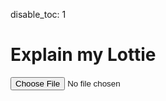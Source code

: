 disable_toc: 1

Explain my Lottie
=================

<style>
.info_box_trigger {
    position: relative;
    display: inline-block;
    border-bottom: 1px dotted black;
    cursor: pointer;
}

.info_box {
    visibility: hidden;
    width: 512px;
    border: 5px solid #555;
    border-radius: 6px;
    padding: 5px;
    position: absolute;
    z-index: 1;
    top: 0%;
    left: 100%;
    margin-left: 15px;
    opacity: 0;
    transition: opacity 0.3s;
    background: white;
    color: black;
    font-style: normal;
    word-break: normal;
}


.info_box::before {
    content: "";
    position: absolute;
    top: 0;
    left: 0;
    margin-top: 5px;
    border-width: 5px;
    border-style: solid;
    border-color: transparent #555 transparent transparent;
    margin-left: -15px;
    height: 5px;
}

.info_box_trigger.active .info_box {
    visibility: visible;
    opacity: 1;
}
</style>
<div>
    <p><input type="file" onchange="lottie_file_input(event);" /></p>
</div>
<pre><code id="explainer"></code></pre>
<script>
function lottie_file_input(ev)
{
    lottie_receive_files(ev.target.files);
}

function lottie_receive_files(files)
{
    for ( var i = 0; i < files.length; i++ )
    {
        var file = files[i];
        if ( file.type.match("application/json") )
        {
            var reader = new FileReader();

            reader.onload = function(e2)
            {
                lottie_set_json(JSON.parse(e2.target.result));
            };

            reader.readAsText(file);
            return;
        }
    }
}

function lottie_set_json(json)
{
    lottie = json;
    while ( parent.firstChild )
        parent.removeChild(parent.firstChild);

    var formatter = new JsonFormatter(parent);
    schema.root.explain(json, formatter);
}

function critical_error(err)
{
    console.warn(err);
    alert("Could not load data");
}

class ReferenceLink
{
    constructor(anchor, page, name)
    {
        this.page = page;
        this.anchor = anchor;
        this.name = name;
    }
}

class SchemaData
{
    constructor(schema, mapping_data)
    {
        this.schema = schema;
        this.mapping_data = mapping_data;
        this.cache = {};
        this._root = null;
    }

    get root()
    {
        if ( !this._root )
            this._root = this.get_ref("#/$defs/animation/animation");
        return this._root;
    }

    get_ref(ref)
    {
        if ( !this.cache[ref] )
            this.cache[ref] = new SchemaObject(this, this.get_raw(ref), ref);
        return this.cache[ref];
    }

    get_raw(ref)
    {
        if ( this.cache[ref] )
            return this.cache[ref].object;
        return this.walk_schema(this.schema, this.ref_to_path(ref));
    }

    ref_to_path(ref)
    {
        return ref.replace(/^#\//, '').split("/");
    }

    walk_schema(source, path)
    {
        for ( var item of path )
            source = source[item];
        return source;
    }

    get_links(group, cls, title)
    {
        var values = {
            "extra": null,
            "page": group,
            "anchor": cls,
            "name": title,
            "name_prefix": "",
        };

        if ( group == "constants" )
            values["anchor"] = values["anchor"].replace("-", "");

        var mapping_data = this.mapping_data[group];
        if ( mapping_data )
            values = {
                ...values,
                ...(mapping_data._defaults ?? {}),
                ...(mapping_data[cls] ?? {}),
            }

        var links = [];
        if ( values["page"] )
        {
            links.push(new ReferenceLink(
                values["page"], values["anchor"], values["name_prefix"] + values["name"]
            ));
        }

        if ( values["extra"] )
        {
            var extra = values["extra"];
            links.push(new ReferenceLink(
                extra["page"], extra["anchor"], extra["name"],
            ));
        }
        return links;
    }
}

class SchemaProperty
{
    constructor(name)
    {
        this.name = name;
        this.title = null;
        this.description = null;
        this.definitions = [];
    }

    add_definition(schema)
    {
        this.definitions.push(schema);
        if ( schema.title && !this.title )
            this.title = schema.title;
        if ( schema.description && !this.description )
            this.description = schema.description;
    }

    populate_info_box(box)
    {
        box.appendChild(document.createElement("strong"))
        .appendChild(document.createTextNode(this.title ?? this.name));
        if ( this.description )
        {
            box.appendChild(document.createElement("br"));
            box.appendChild(document.createTextNode(this.description));
        }
    }

    explain_value(object, value, formatter)
    {
        if ( Array.isArray(value) )
        {
            formatter.write_item("[todo]", "comment");
        }
        else if ( typeof value == "object" )
        {
            if ( value === null )
            {
                formatter.encode_item(value);
                return;
            }
            formatter.write_item("{todo}", "comment");
        }
        else
        {
            formatter.encode_item(value);
        }
    }
}

class SchemaObject
{
    constructor(schema, object, ref)
    {
        this.schema = schema;
        this.object = object;
        this.ref = ref;
        var match = ref.match(/#\/\$defs\/([a-z]+)\/([a-z]+)/);
        if ( match )
        {
            this.group = match[1];
            this.cls = match[2];
        }
        this.properties = [];
        this._title = this.cls;
        this._description = null;
    }

    _collect()
    {
        if ( this._description !== null )
            return;


        this._title = this.cls ?? this.ref;
        this._description = "";
        this._collect_object(this.object);
    }

    _collect_object(obj)
    {
        if ( !obj )
            return;

        if ( obj["$ref"] )
            this._collect_object(this.schema.get_raw(obj["$ref"]));

        if ( obj.allOf )
            for ( let val of obj.allOf )
                this._collect_object(val);

        if ( obj.if )
        {
            this._collect_object(obj.if);
            this._collect_object(obj.then);
            this._collect_object(obj.else);
        }

        if ( obj.properties )
        {
            for ( let [name, val] of Object.entries(obj.properties) )
            {
                if ( !this.properties[name] )
                    this.properties[name] = new SchemaProperty(name);
                this.properties[name].add_definition(val);
            }
        }

        if ( obj.title )
            this._title = obj.title;

        if ( obj.description )
            this._description = obj.description;
    }

    get_property(name)
    {
        this._collect();
        return this.properties[name];
    }

    get title()
    {
        this._collect();
        return this._title;
    }

    get description()
    {
        this._collect();
        return this._description;
    }

    get links()
    {
        return this.schema.get_links(this.group, this.cls, this.title);
    }

    explain(json, formatter)
    {
        formatter.write_indent();
        formatter.open("{ ");
        this.populate_info_box (
            formatter.info_box(this.title, "comment", icons[this.ref] ?? "fas fa-info-circle")
        );
        formatter.write("\n");
        var entries = Object.entries(json);
        for ( var i = 0; i < entries.length; i++ )
        {
            var name = entries[i][0];
            var value = entries[i][1];
            formatter.write_indent();
            if ( this.properties[name] )
            {
                var prop_box = formatter.info_box(JSON.stringify(name), "string")
                this.properties[name].populate_info_box(prop_box);
                formatter.write(": ");
                this.properties[name].explain_value(this, value, formatter);
            }
            else
            {
                formatter.encode(name);
                formatter.write(": ");
                formatter.encode_item(value);
            }

            if ( i != entries.length -1 )
                formatter.write(",\n");
            else
                formatter.write("\n");
        }
        formatter.close("}");
    }

    populate_info_box(box)
    {
        var title = box.appendChild(document.createElement("strong"));
        var links = this.schema.get_links(this.group, this.cls, this.title);
        if ( links.length == 0 )
        {
            title.appendChild(document.createTextNode(this.title));
        }
        else
        {
            for ( var link of links )
            {
                var a = title.appendChild(document.createElement("a"));
                a.setAttribute("href", `/lottie-docs/${link.page}#${link.anchor}`);
                a.appendChild(document.createTextNode(link.name));
                title.appendChild(document.createTextNode(" "));
            }
        }
        title.appendChild(document.createElement("br"));

        box.appendChild(document.createTextNode(this.description));
    }
}

class JsonFormatter
{
    constructor(element)
    {
        this.parent = element;
        this.indent = 0;
    }

    encode_item(json_object, hljs_type=null)
    {
        if ( hljs_type === null )
        {
            hljs_type = typeof json_object;
            if ( json_object === null || json_object === true || json_object === false )
                hljs_type = "literal";
        }

        this.write_item(JSON.stringify(json_object), hljs_type);
    }

    write_item(content, hljs_type)
    {
        var span = document.createElement("span");
        span.classList.add("hljs-"+hljs_type);
        span.appendChild(document.createTextNode(content));
        this.parent.appendChild(span);
        return span;
    }

    info_box(content, hljs_type, icon_class=null)
    {
        var wrapper = this.write_item(content, hljs_type);
        wrapper.classList.add("info_box_trigger");
        wrapper.addEventListener("click", function(){
            document.querySelectorAll(".info_box_trigger").forEach(
                e => e != wrapper ? e.classList.remove("active") : null
            );
            wrapper.classList.toggle("active");
        });

        if ( icon_class )
        {
            var icon = document.createElement("i");
            var after = wrapper.firstChild;
            wrapper.insertBefore(icon, after);
            icon.setAttribute("class", icon_class);
            wrapper.insertBefore(document.createTextNode(" "), after);
        }

        var box = document.createElement("span");
        box.setAttribute("class", "info_box");
        wrapper.appendChild(box);
        return box;
    }

    write(str)
    {
        this.parent.appendChild(document.createTextNode(str));
    }

    write_indent()
    {
        this.write("    ".repeat(this.indent));
    }

    open(char)
    {
        this.write(char);
        this.indent += 1;
    }

    close(char)
    {
        this.indent -= 1;
        this.write_indent();
        this.write(char+"\n");
    }
}

var lottie = null;
var parent = document.getElementById("explainer");
var schema = null;
var icons = {
    "$defs/animation/animation": "fas fa-video",
}

var requests = [fetch("/lottie-docs/schema/lottie.schema.json"), fetch("/lottie-docs/schema/docs_mapping.json")]
Promise.all(requests)
.then(responses => {
    Promise.all(responses.map(r => r.json()))
    .then(jsons => { schema = new SchemaData(jsons[0], jsons[1]); })
    .catch(critical_error);
})
.catch(critical_error);


function quick_test()
{
    if ( !schema )
    {
        setTimeout(quick_test, 0.1);
        return;
    }

    lottie_set_json({
        "fr": 60,
        "ip": 0,
        "op": 60,
        "w": 512,
        "h": 512,
        "ddd": 0,
        "assets": [],
        "markers": [],
        "layers": [
            {
                "ddd": 0,
                "hd": false,
                "ip": 0,
                "op": 60,
                "st": 0,
                "ks": {},
                "ao": 0,
                "hasMask": false,
                "masksProperties": [],
                "ef": [],
                "mb": false,
                "ty": 4,
                "shapes": [
                    {
                        "hd": false,
                        "ty": "el",
                        "p": {
                            "a": 0,
                            "k": [
                                256,
                                256
                            ]
                        },
                        "s": {
                            "a": 0,
                            "k": [
                                100,
                                100
                            ]
                        }
                    },
                    {
                        "hd": false,
                        "ty": "fl",
                        "o": {
                            "a": 0,
                            "k": 100
                        },
                        "c": {
                            "a": 0,
                            "k": [
                                1,
                                0,
                                0
                            ]
                        }
                    }
                ]
            }
        ]
    });
}
quick_test();

</script>
